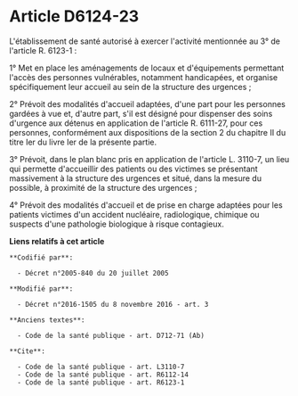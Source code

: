# Article D6124-23

L'établissement de santé autorisé à exercer l'activité mentionnée au 3° de l'article R. 6123-1 :

1° Met en place les aménagements de locaux et d'équipements permettant l'accès des personnes vulnérables, notamment
handicapées, et organise spécifiquement leur accueil au sein de la structure des urgences ;

2° Prévoit des modalités d'accueil adaptées, d'une part pour les personnes gardées à vue et, d'autre part, s'il est désigné
pour dispenser des soins d'urgence aux détenus en application de l'article R. 6111-27, pour ces personnes, conformément aux
dispositions de la section 2 du chapitre II du titre Ier du livre Ier de la présente partie.

3° Prévoit, dans le plan blanc pris en application de l'article L. 3110-7, un lieu qui permette d'accueillir des patients ou
des victimes se présentant massivement à la structure des urgences et situé, dans la mesure du possible, à proximité de la
structure des urgences ;

4° Prévoit des modalités d'accueil et de prise en charge adaptées pour les patients victimes d'un accident nucléaire,
radiologique, chimique ou suspects d'une pathologie biologique à risque contagieux.

**Liens relatifs à cet article**

	**Codifié par**:

	  - Décret n°2005-840 du 20 juillet 2005

	**Modifié par**:

	  - Décret n°2016-1505 du 8 novembre 2016 - art. 3

	**Anciens textes**:

	  - Code de la santé publique - art. D712-71 (Ab)

	**Cite**:

	  - Code de la santé publique - art. L3110-7
	  - Code de la santé publique - art. R6112-14
	  - Code de la santé publique - art. R6123-1
